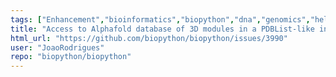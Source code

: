 ```yaml
---
tags: ["Enhancement","bioinformatics","biopython","dna","genomics","help-wanted","phylogenetics","protein","protein-structure","python","sequence-alignment"]
title: "Access to Alphafold database of 3D modules in a PDBList-like interface"
html_url: "https://github.com/biopython/biopython/issues/3990"
user: "JoaoRodrigues"
repo: "biopython/biopython"
---
```


